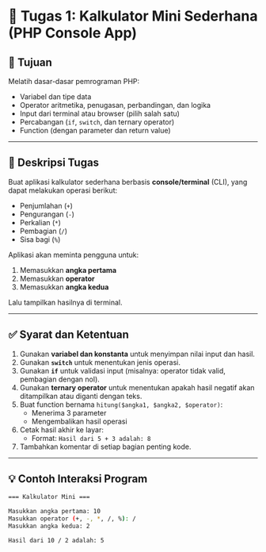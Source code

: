 # 🧮 Tugas 1: Kalkulator Mini Sederhana (PHP Console App)

## 🎯 Tujuan

Melatih dasar-dasar pemrograman PHP:
- Variabel dan tipe data
- Operator aritmetika, penugasan, perbandingan, dan logika
- Input dari terminal atau browser (pilih salah satu)
- Percabangan (`if`, `switch`, dan ternary operator)
- Function (dengan parameter dan return value)

---

## 📄 Deskripsi Tugas

Buat aplikasi kalkulator sederhana berbasis **console/terminal** (CLI), yang dapat melakukan operasi berikut:

- Penjumlahan (`+`)
- Pengurangan (`-`)
- Perkalian (`*`)
- Pembagian (`/`)
- Sisa bagi (`%`)

Aplikasi akan meminta pengguna untuk:
1. Memasukkan **angka pertama**
2. Memasukkan **operator**
3. Memasukkan **angka kedua**

Lalu tampilkan hasilnya di terminal.

---

## ✅ Syarat dan Ketentuan

1. Gunakan **variabel dan konstanta** untuk menyimpan nilai input dan hasil.
2. Gunakan **`switch`** untuk menentukan jenis operasi.
3. Gunakan **`if`** untuk validasi input (misalnya: operator tidak valid, pembagian dengan nol).
4. Gunakan **ternary operator** untuk menentukan apakah hasil negatif akan ditampilkan atau diganti dengan teks.
5. Buat function bernama `hitung($angka1, $angka2, $operator)`:
   - Menerima 3 parameter
   - Mengembalikan hasil operasi
6. Cetak hasil akhir ke layar:
   - Format: `Hasil dari 5 + 3 adalah: 8`
7. Tambahkan komentar di setiap bagian penting kode.

---

## 💡 Contoh Interaksi Program

```bash
=== Kalkulator Mini ===

Masukkan angka pertama: 10
Masukkan operator (+, -, *, /, %): /
Masukkan angka kedua: 2

Hasil dari 10 / 2 adalah: 5
